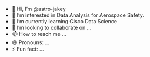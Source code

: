 - 👋 Hi, I’m @astro-jakey
- 👀 I’m interested in Data Analysis for Aerospace Safety.
- 🌱 I’m currently learning Cisco Data Science 
- 💞️ I’m looking to collaborate on ...
- 📫 How to reach me ...
- 😄 Pronouns: ...
- ⚡ Fun fact: ...

<!---
astro-jakey/astro-jakey is a ✨ special ✨ repository because its `README.md` (this file) appears on your GitHub profile.
You can click the Preview link to take a look at your changes.
--->
